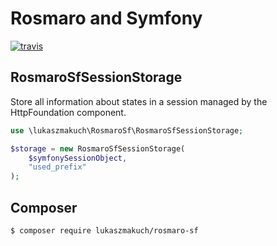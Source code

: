 # Rosmaro and Symfony
[![travis](https://travis-ci.org/lukaszmakuch/rosmaro-sf.svg)](https://travis-ci.org/lukaszmakuch/rosmaro-sf)
## RosmaroSfSessionStorage
Store all information about states in a session managed by the HttpFoundation component.
```php
use \lukaszmakuch\RosmaroSf\RosmaroSfSessionStorage;

$storage = new RosmaroSfSessionStorage(
    $symfonySessionObject,
    "used_prefix"
);
```
## Composer
```
$ composer require lukaszmakuch/rosmaro-sf
```
